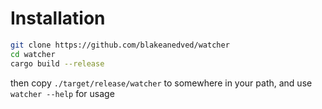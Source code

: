 # Installation

```sh
git clone https://github.com/blakeanedved/watcher
cd watcher
cargo build --release
```

then copy `./target/release/watcher` to somewhere in your path, and use `watcher --help` for usage
